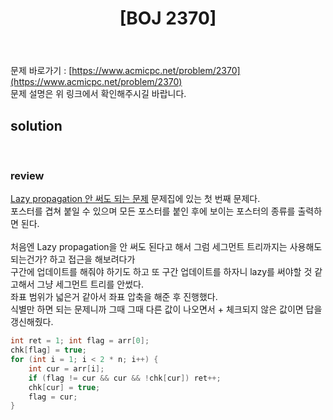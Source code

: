﻿---
toc: true
title:  "[BOJ 2370]"
last_modified_at:   2020-08-23
excerpt: "시장선거 포스터"
categories: PS2020
image: "/images/2370.png"
sitemap :
  changefreq : weekly
  priority : 1.0
---

문제 바로가기 : [https://www.acmicpc.net/problem/2370](https://www.acmicpc.net/problem/2370)<br>
문제 설명은 위 링크에서 확인해주시길 바랍니다.
<br>
## solution
<script src="https://gist.github.com/yooniversal/3dbef26d0a03fbe47861a9af54054d89.js"></script>
<br>

### review
[Lazy propagation 안 써도 되는 문제](https://www.acmicpc.net/workbook/view/5043) 문제집에 있는 첫 번째 문제다.<br>
포스터를 겹쳐 붙일 수 있으며 모든 포스터를 붙인 후에 보이는 포스터의 종류를 출력하면 된다.<br>
<br>
처음엔 Lazy propagation을 안 써도 된다고 해서 그럼 세그먼트 트리까지는 사용해도 되는건가? 하고 접근을 해보려다가<br>
구간에 업데이트를 해줘야 하기도 하고 또 구간 업데이트를 하자니 lazy를 써야할 것 같고해서 그냥 세그먼트 트리를 안썼다.<br>
좌표 범위가 넓은거 같아서 좌표 압축을 해준 후 진행했다.<br>
식별만 하면 되는 문제니까 그때 그때 다른 값이 나오면서 + 체크되지 않은 값이면 답을 갱신해줬다.<br>
```cpp
int ret = 1; int flag = arr[0];
chk[flag] = true;
for (int i = 1; i < 2 * n; i++) {
    int cur = arr[i];
    if (flag != cur && cur && !chk[cur]) ret++;
    chk[cur] = true;
    flag = cur;
}
```

<script src="https://utteranc.es/client.js"
        repo="yooniversal/blog-comments"
        issue-term="pathname"
        theme="github-light"
        crossorigin="anonymous"
        async>
</script>
